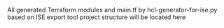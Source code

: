 All generated Terraform modules and main.tf by hcl-generator-for-ise.py based on ISE export tool project structure will be located here